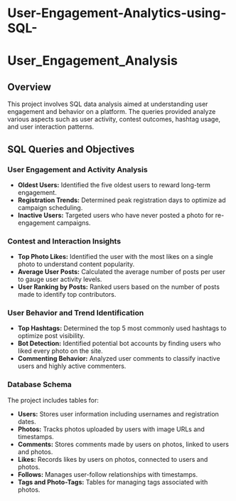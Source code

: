 # User-Engagement-Analytics-using-SQL-
# User_Engagement_Analysis
## Overview
This project involves SQL data analysis aimed at understanding user engagement and behavior on a platform. The queries provided analyze various aspects such as user activity, contest outcomes, hashtag usage, and user interaction patterns.

## SQL Queries and Objectives

### User Engagement and Activity Analysis
- **Oldest Users:** Identified the five oldest users to reward long-term engagement.
- **Registration Trends:** Determined peak registration days to optimize ad campaign scheduling.
- **Inactive Users:** Targeted users who have never posted a photo for re-engagement campaigns.

### Contest and Interaction Insights
- **Top Photo Likes:** Identified the user with the most likes on a single photo to understand content popularity.
- **Average User Posts:** Calculated the average number of posts per user to gauge user activity levels.
- **User Ranking by Posts:** Ranked users based on the number of posts made to identify top contributors.

### User Behavior and Trend Identification
- **Top Hashtags:** Determined the top 5 most commonly used hashtags to optimize post visibility.
- **Bot Detection:** Identified potential bot accounts by finding users who liked every photo on the site.
- **Commenting Behavior:** Analyzed user comments to classify inactive users and highly active commenters.

### Database Schema
The project includes tables for:
- **Users:** Stores user information including usernames and registration dates.
- **Photos:** Tracks photos uploaded by users with image URLs and timestamps.
- **Comments:** Stores comments made by users on photos, linked to users and photos.
- **Likes:** Records likes by users on photos, connected to users and photos.
- **Follows:** Manages user-follow relationships with timestamps.
- **Tags and Photo-Tags:** Tables for managing tags associated with photos.
